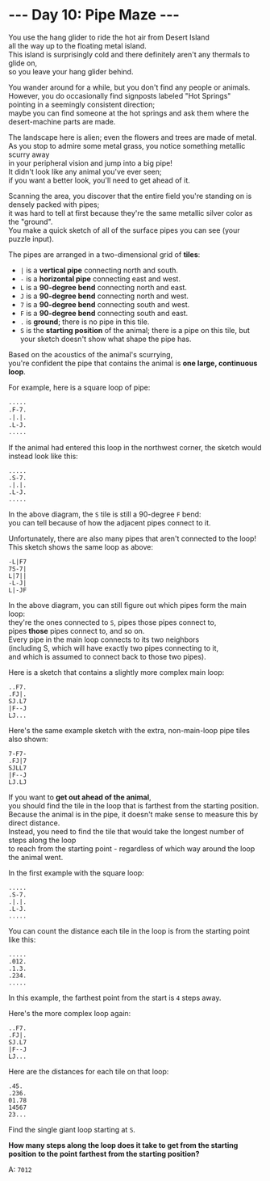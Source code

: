 # --- Day 10: Pipe Maze ---

You use the hang glider to ride the hot air from Desert Island  
all the way up to the floating metal island.  
This island is surprisingly cold and there definitely aren't any thermals to glide on,  
so you leave your hang glider behind.

You wander around for a while, but you don't find any people or animals.  
However, you do occasionally find signposts labeled "Hot Springs"  
pointing in a seemingly consistent direction;  
maybe you can find someone at the hot springs and ask them where the desert-machine parts are made.

The landscape here is alien; even the flowers and trees are made of metal.  
As you stop to admire some metal grass, you notice something metallic scurry away  
in your peripheral vision and jump into a big pipe!  
It didn't look like any animal you've ever seen;  
if you want a better look, you'll need to get ahead of it.

Scanning the area, you discover that the entire field you're standing on is densely packed with pipes;  
it was hard to tell at first because they're the same metallic silver color as the "ground".  
You make a quick sketch of all of the surface pipes you can see (your puzzle input).

The pipes are arranged in a two-dimensional grid of **tiles**:

- `|` is a **vertical pipe** connecting north and south.
- `-` is a **horizontal pipe** connecting east and west.
- `L` is a **90-degree bend** connecting north and east.
- `J` is a **90-degree bend** connecting north and west.
- `7` is a **90-degree bend** connecting south and west.
- `F` is a **90-degree bend** connecting south and east.
- `.` is **ground**; there is no pipe in this tile.
- `S` is the **starting position** of the animal; there is a pipe on this tile, but your sketch doesn't show what shape the pipe has.

Based on the acoustics of the animal's scurrying,  
you're confident the pipe that contains the animal is **one large, continuous loop**.

For example, here is a square loop of pipe:

```txt
.....
.F-7.
.|.|.
.L-J.
.....
```

If the animal had entered this loop in the northwest corner, the sketch would instead look like this:

```text
.....
.S-7.
.|.|.
.L-J.
.....
```

In the above diagram, the `S` tile is still a 90-degree `F` bend:  
you can tell because of how the adjacent pipes connect to it.

Unfortunately, there are also many pipes that aren't connected to the loop!
This sketch shows the same loop as above:

```text
-L|F7
7S-7|
L|7||
-L-J|
L|-JF
```

In the above diagram, you can still figure out which pipes form the main loop:  
they're the ones connected to `S`, pipes those pipes connect to,  
pipes **those** pipes connect to, and so on.  
Every pipe in the main loop connects to its two neighbors  
(including S, which will have exactly two pipes connecting to it,  
and which is assumed to connect back to those two pipes).

Here is a sketch that contains a slightly more complex main loop:

```text
..F7.
.FJ|.
SJ.L7
|F--J
LJ...
```

Here's the same example sketch with the extra, non-main-loop pipe tiles also shown:

```text
7-F7-
.FJ|7
SJLL7
|F--J
LJ.LJ
```

If you want to **get out ahead of the animal**,  
you should find the tile in the loop that is farthest from the starting position.  
Because the animal is in the pipe, it doesn't make sense to measure this by direct distance.  
Instead, you need to find the tile that would take the longest number of steps along the loop  
to reach from the starting point - regardless of which way around the loop the animal went.

In the first example with the square loop:

```text
.....
.S-7.
.|.|.
.L-J.
.....
```

You can count the distance each tile in the loop is from the starting point like this:

```text
.....
.012.
.1.3.
.234.
.....
```

In this example, the farthest point from the start is `4` steps away.

Here's the more complex loop again:

```text
..F7.
.FJ|.
SJ.L7
|F--J
LJ...
```

Here are the distances for each tile on that loop:

```text
.45.
.236.
01.78
14567
23...
```

Find the single giant loop starting at `S`.

**How many steps along the loop does it take to get from the starting position**
**to the point farthest from the starting position?**

A: `7012`

#
